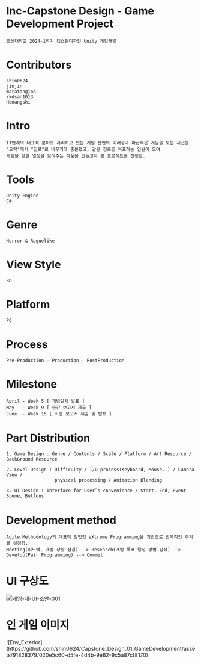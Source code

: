 # Inc-Capstone Design - Game Development Project
    조선대학교 2024-1학기 캡스톤디자인 Unity 게임개발

# Contributors
    shin0624
    jinjin
    maratangjoa
    rkdsan1013
    Honangshi

# Intro
    IT업계의 대표적 분야로 자리하고 있는 게임 산업의 미래성과 파급력은 게임을 보는 시선을
    "오락"에서 "진로"로 바꾸기에 충분했고, 같은 진로를 목표하는 인원이 모여 
    게임을 향한 열정을 보여주는 작품을 만들고자 본 프로젝트를 진행함.

# Tools
    Unity Engine
    C#

# Genre
    Horror & Roguelike

# View Style
    3D

# Platform
    PC

# Process
    Pre-Production - Production - PostProduction

# Milestone
    April - Week 5 [ 개념설계 발표 ]
    May   - Week 9 [ 중간 보고서 제출 ]
    June  - Week 15 [ 최종 보고서 제출 및 발표 ]

# Part Distribution
    1. Game Design : Genre / Contents / Scale / Platform / Art Resource / BackGround Resource

    2. Level Design : Difficulty / I/O process(Keyboard, Mouse..) / Camera View /
                      physical processing / Animation Blending
                      
    3. UI Design : Interface for User`s convenience / Start, End, Event Scene, Buttons

# Development method
    Agile Methodology의 대표적 방법인 eXtreme Programming을 기반으로 반복적인 주기를 설정함. 
    Meeting(피드백, 개발 상황 점검) --> Research(개발 목표 달성 방법 탐색) --> Develop(Pair Programming) --> Commit 

# UI 구상도
![게임-내-UI-초안-001](https://github.com/shin0624/Capstone_Design_01_GameDevelopment/assets/91828379/7b74ea22-849a-4a97-8a43-c998c4ed5526)


# 인 게임 이미지

<Exterior>
![Env_Exterior](https://github.com/shin0624/Capstone_Design_01_GameDevelopment/assets/91828379/020e5c60-d5fe-4d4b-9e62-9c5a87cf8170)
<Interior>
